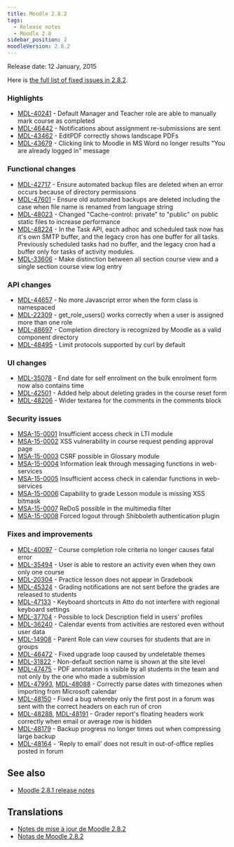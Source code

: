 ```yaml
---
title: Moodle 2.8.2
tags:
  - Release notes
  - Moodle 2.8
sidebar_position: 2
moodleVersion: 2.8.2
---
```

Release date: 12 January, 2015

Here is [the full list of fixed issues in 2.8.2](https://tracker.moodle.org/secure/IssueNavigator!executeAdvanced.jspa?jqlQuery=project+%3D+mdl+AND+resolution+%3D+fixed+AND+fixVersion+in+%28%222.8.2%22%29+ORDER+BY+priority+DESC&runQuery=true&clear=true).

### Highlights

- [MDL-40241](https://tracker.moodle.org/browse/MDL-40241) - Default Manager and Teacher role are able to manually mark course as completed
- [MDL-46442](https://tracker.moodle.org/browse/MDL-46442) - Notifications about assignment re-submissions are sent
- [MDL-43462](https://tracker.moodle.org/browse/MDL-43462) - EditPDF correctly shows landscape PDFs
- [MDL-43679](https://tracker.moodle.org/browse/MDL-43679) - Clicking link to Moodle in MS Word no longer results "You are already logged in" message

### Functional changes

- [MDL-42717](https://tracker.moodle.org/browse/MDL-42717) - Ensure automated backup files are deleted when an error occurs because of directory permissions
- [MDL-47601](https://tracker.moodle.org/browse/MDL-47601) - Ensure old automated backups are deleted including the case when file name is renamed from language string
- [MDL-48023](https://tracker.moodle.org/browse/MDL-48023) - Changed "Cache-control: private" to "public" on public static files to increase performance
- [MDL-48224](https://tracker.moodle.org/browse/MDL-48224) - In the Task API, each adhoc and scheduled task now has it's own SMTP buffer, and the legacy cron has one buffer for all tasks. Previously scheduled tasks had no buffer, and the legacy cron had a buffer only for tasks of activity modules.
- [MDL-33606](https://tracker.moodle.org/browse/MDL-33606) - Make distinction between all section course view and a single section course view log entry

### API changes

- [MDL-44657](https://tracker.moodle.org/browse/MDL-44657) - No more Javascript error when the form class is namespaced
- [MDL-22309](https://tracker.moodle.org/browse/MDL-22309) - get_role_users() works correctly when a user is assigned more than one role
- [MDL-48697](https://tracker.moodle.org/browse/MDL-48697) - Completion directory is recognized by Moodle as a valid component directory
- [MDL-48495](https://tracker.moodle.org/browse/MDL-48495) - Limit protocols supported by curl by default

### UI changes

- [MDL-35078](https://tracker.moodle.org/browse/MDL-35078) - End date for self enrolment on the bulk enrolment form now also contains time
- [MDL-42501](https://tracker.moodle.org/browse/MDL-42501) - Added help about deleting grades in the course reset form
- [MDL-48206](https://tracker.moodle.org/browse/MDL-48206) - Wider textarea for the comments in the comments block

### Security issues

- [MSA-15-0001](https://moodle.org/mod/forum/discuss.php?d=278611) Insufficient access check in LTI module
- [MSA-15-0002](https://moodle.org/mod/forum/discuss.php?d=278612) XSS vulnerability in course request pending approval page
- [MSA-15-0003](https://moodle.org/mod/forum/discuss.php?d=278613) CSRF possible in Glossary module
- [MSA-15-0004](https://moodle.org/mod/forum/discuss.php?d=278614) Information leak through messaging functions in web-services
- [MSA-15-0005](https://moodle.org/mod/forum/discuss.php?d=278615) Insufficient access check in calendar functions in web-services
- [MSA-15-0006](https://moodle.org/mod/forum/discuss.php?d=278616) Capability to grade Lesson module is missing XSS bitmask
- [MSA-15-0007](https://moodle.org/mod/forum/discuss.php?d=278617) ReDoS possible in the multimedia filter
- [MSA-15-0008](https://moodle.org/mod/forum/discuss.php?d=278618) Forced logout through Shibboleth authentication plugin

### Fixes and improvements

- [MDL-40097](https://tracker.moodle.org/browse/MDL-40097) - Course completion role criteria no longer causes fatal error
- [MDL-35494](https://tracker.moodle.org/browse/MDL-35494) - User is able to restore an activity even when they own only one course
- [MDL-20304](https://tracker.moodle.org/browse/MDL-20304) - Practice lesson does not appear in Gradebook [](Patch)
- [MDL-45324](https://tracker.moodle.org/browse/MDL-45324) - Grading notifications are not sent before the grades are released to students
- [MDL-47133](https://tracker.moodle.org/browse/MDL-47133) - Keyboard shortcuts in Atto do not interfere with regional keyboard settings
- [MDL-37704](https://tracker.moodle.org/browse/MDL-37704) - Possible to lock Description field in users' profiles
- [MDL-36240](https://tracker.moodle.org/browse/MDL-36240) - Calendar events from activities are restored even without user data
- [MDL-14908](https://tracker.moodle.org/browse/MDL-14908) - Parent Role can view courses for students that are in groups
- [MDL-46472](https://tracker.moodle.org/browse/MDL-46472) - Fixed upgrade loop caused by undeletable themes
- [MDL-31822](https://tracker.moodle.org/browse/MDL-31822) - Non-default section name is shown at the site level
- [MDL-47475](https://tracker.moodle.org/browse/MDL-47475) - PDF annotation is visible by all students in the team and not only by the one who made a submission
- [MDL-47993](https://tracker.moodle.org/browse/MDL-47993), [MDL-48088](https://tracker.moodle.org/browse/MDL-48088) - Correctly parse dates with timezones when importing from Microsoft calendar
- [MDL-48150](https://tracker.moodle.org/browse/MDL-48150) - Fixed a bug whereby only the first post in a forum was sent with the correct headers on each run of cron
- [MDL-48288](https://tracker.moodle.org/browse/MDL-48288), [MDL-48191](https://tracker.moodle.org/browse/MDL-48191) - Grader report's floating headers work correctly when email or average row is hidden
- [MDL-48179](https://tracker.moodle.org/browse/MDL-48179) - Backup progress no longer times out when compressing large backup
- [MDL-48164](https://tracker.moodle.org/browse/MDL-48164) - 'Reply to email' does not result in out-of-office replies posted in forum

## See also

- [Moodle 2.8.1 release notes](/general/releases/2.8/2.8.1)

## Translations

- [Notes de mise à jour de Moodle 2.8.2](https://docs.moodle.org/fr/Notes_de_mise_à_jour_de_Moodle_2.8.2)
- [Notas de Moodle 2.8.2](https://docs.moodle.org/es/Notas_de_Moodle_2.8.2)

